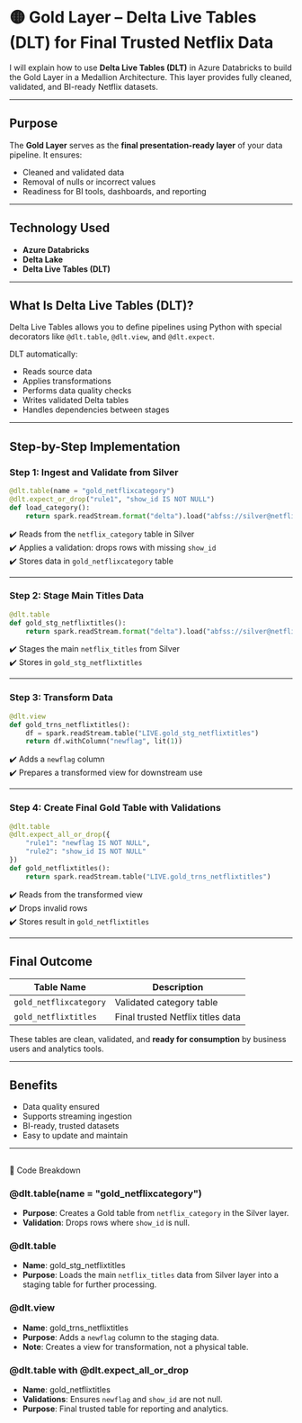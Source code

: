 
# 🟡 Gold Layer – Delta Live Tables (DLT) for Final Trusted Netflix Data

I will explain how to use **Delta Live Tables (DLT)** in Azure Databricks to build the Gold Layer in a Medallion Architecture. This layer provides fully cleaned, validated, and BI-ready Netflix datasets.

---

## Purpose

The **Gold Layer** serves as the **final presentation-ready layer** of your data pipeline. It ensures:

- Cleaned and validated data
- Removal of nulls or incorrect values
- Readiness for BI tools, dashboards, and reporting

---

## Technology Used

- **Azure Databricks**
- **Delta Lake**
- **Delta Live Tables (DLT)**

---

## What Is Delta Live Tables (DLT)?

Delta Live Tables allows you to define pipelines using Python with special decorators like `@dlt.table`, `@dlt.view`, and `@dlt.expect`.

DLT automatically:

- Reads source data
- Applies transformations
- Performs data quality checks
- Writes validated Delta tables
- Handles dependencies between stages

---

## Step-by-Step Implementation

### Step 1: Ingest and Validate from Silver

```python
@dlt.table(name = "gold_netflixcategory")
@dlt.expect_or_drop("rule1", "show_id IS NOT NULL")
def load_category():
    return spark.readStream.format("delta").load("abfss://silver@netflixprojectdlshahid.dfs.core.windows.net/netflix_category")
```

✔️ Reads from the `netflix_category` table in Silver  
✔️ Applies a validation: drops rows with missing `show_id`  
✔️ Stores data in `gold_netflixcategory` table

---

### Step 2: Stage Main Titles Data

```python
@dlt.table
def gold_stg_netflixtitles():
    return spark.readStream.format("delta").load("abfss://silver@netflixprojectdlshahid.dfs.core.windows.net/netflix_titles")
```

✔️ Stages the main `netflix_titles` from Silver  
✔️ Stores in `gold_stg_netflixtitles`

---

### Step 3: Transform Data

```python
@dlt.view
def gold_trns_netflixtitles():
    df = spark.readStream.table("LIVE.gold_stg_netflixtitles")
    return df.withColumn("newflag", lit(1))
```

✔️ Adds a `newflag` column  
✔️ Prepares a transformed view for downstream use

---

### Step 4: Create Final Gold Table with Validations

```python
@dlt.table
@dlt.expect_all_or_drop({
    "rule1": "newflag IS NOT NULL",
    "rule2": "show_id IS NOT NULL"
})
def gold_netflixtitles():
    return spark.readStream.table("LIVE.gold_trns_netflixtitles")
```

✔️ Reads from the transformed view  
✔️ Drops invalid rows  
✔️ Stores result in `gold_netflixtitles`

---

## Final Outcome

| Table Name            | Description                        |
|----------------------|------------------------------------|
| `gold_netflixcategory` | Validated category table          |
| `gold_netflixtitles`   | Final trusted Netflix titles data |

These tables are clean, validated, and **ready for consumption** by business users and analytics tools.

---

## Benefits

- Data quality ensured
- Supports streaming ingestion
- BI-ready, trusted datasets
- Easy to update and maintain

---

## 
📎 Code Breakdown

### @dlt.table(name = "gold_netflixcategory")
- **Purpose**: Creates a Gold table from `netflix_category` in the Silver layer.
- **Validation**: Drops rows where `show_id` is null.

### @dlt.table
- **Name**: gold_stg_netflixtitles
- **Purpose**: Loads the main `netflix_titles` data from Silver layer into a staging table for further processing.

### @dlt.view
- **Name**: gold_trns_netflixtitles
- **Purpose**: Adds a `newflag` column to the staging data.
- **Note**: Creates a view for transformation, not a physical table.

### @dlt.table with @dlt.expect_all_or_drop
- **Name**: gold_netflixtitles
- **Validations**: Ensures `newflag` and `show_id` are not null.
- **Purpose**: Final trusted table for reporting and analytics.


